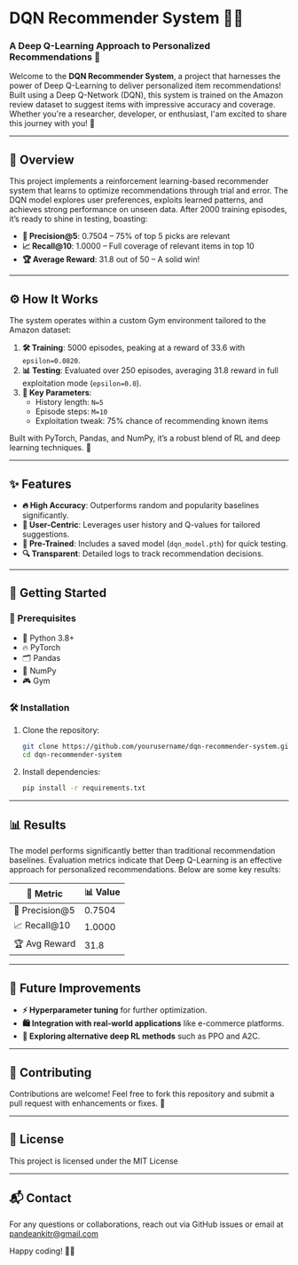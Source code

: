 # DQN Recommender System 🚀🤖  
### A Deep Q-Learning Approach to Personalized Recommendations 🎯  

Welcome to the **DQN Recommender System**, a project that harnesses the power of Deep Q-Learning to deliver personalized item recommendations! Built using a Deep Q-Network (DQN), this system is trained on the Amazon review dataset to suggest items with impressive accuracy and coverage. Whether you're a researcher, developer, or enthusiast, I'am excited to share this journey with you! 🎉  

---

## 🌟 Overview  
This project implements a reinforcement learning-based recommender system that learns to optimize recommendations through trial and error. The DQN model explores user preferences, exploits learned patterns, and achieves strong performance on unseen data. After 2000 training episodes, it’s ready to shine in testing, boasting:  
- **🎯 Precision@5**: 0.7504 – 75% of top 5 picks are relevant  
- **📈 Recall@10**: 1.0000 – Full coverage of relevant items in top 10  
- **🏆 Average Reward**: 31.8 out of 50 – A solid win!  

---

## ⚙️ How It Works  
The system operates within a custom Gym environment tailored to the Amazon dataset:  
1. **🛠️ Training**: 5000 episodes, peaking at a reward of 33.6 with `epsilon=0.0820`.  
2. **📊 Testing**: Evaluated over 250 episodes, averaging 31.8 reward in full exploitation mode (`epsilon=0.0`).  
3. **🔑 Key Parameters**:  
   - History length: `N=5`  
   - Episode steps: `M=10`  
   - Exploitation tweak: 75% chance of recommending known items  

Built with PyTorch, Pandas, and NumPy, it’s a robust blend of RL and deep learning techniques. 🧠  

---

## ✨ Features  
- **🔥 High Accuracy**: Outperforms random and popularity baselines significantly.  
- **👥 User-Centric**: Leverages user history and Q-values for tailored suggestions.  
- **💾 Pre-Trained**: Includes a saved model (`dqn_model.pth`) for quick testing.  
- **🔍 Transparent**: Detailed logs to track recommendation decisions.  

---

## 🚀 Getting Started  

### 📌 Prerequisites  
- 🐍 Python 3.8+  
- 🔥 PyTorch  
- 🗂 Pandas  
- 🔢 NumPy  
- 🎮 Gym  

### 🛠 Installation  
1. Clone the repository:  
   ```bash
   git clone https://github.com/yourusername/dqn-recommender-system.git
   cd dqn-recommender-system
   ```  

2. Install dependencies:  
   ```bash
   pip install -r requirements.txt
   ```  
---

## 📊 Results  
The model performs significantly better than traditional recommendation baselines. Evaluation metrics indicate that Deep Q-Learning is an effective approach for personalized recommendations. Below are some key results:  

| 📌 Metric       | 📊 Value  |
|-------------|--------|
| 🎯 Precision@5 | 0.7504 |
| 📈 Recall@10   | 1.0000 |
| 🏆 Avg Reward  | 31.8   |

---

## 🔮 Future Improvements  
- **⚡ Hyperparameter tuning** for further optimization.  
- **🛍️ Integration with real-world applications** like e-commerce platforms.  
- **🧠 Exploring alternative deep RL methods** such as PPO and A2C.  

---

## 🤝 Contributing  
Contributions are welcome! Feel free to fork this repository and submit a pull request with enhancements or fixes. 🙌  

---

## 📜 License  
This project is licensed under the MIT License

---

## 📬 Contact  
For any questions or collaborations, reach out via GitHub issues or email at pandeankitr@gmail.com

Happy coding! 🚀🎉

